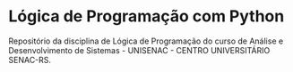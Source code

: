 # Lógica de Programação com Python

Repositório da disciplina de Lógica de Programação do curso de Análise e Desenvolvimento de Sistemas -  UNISENAC - CENTRO UNIVERSITÁRIO SENAC-RS.

